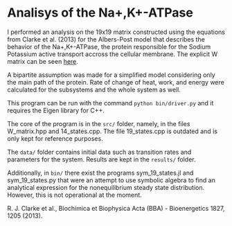 # Analisys of the Na+,K+-ATPase

I performed an analysis on the 19x19 matrix constructed using the equations from Clarke et al. (2013) for the Albers-Post model that describes the behavior of the Na+,K+-ATPase, the protein responsible for the Sodium Potassium active transport accross the cellular membrane.
The explicit W matrix can be seen [here](data/Sodium_Potassium_pump_W_matrix.pdf).

A bipartite assumption was made for a simplified model considering only the main path of the protein. Rate of change of heat, work, and energy were calculated for the subsystems and the whole system as well.

This program can be run with the command
`python bin/driver.py`
and it requires the Eigen library for C++.

The core of the program is in the `src/` folder, namely, in the files W_matrix.hpp and 14_states.cpp. The file 19_states.cpp is outdated and is only kept for reference purposes.

The `data/` folder contains initial data such as transition rates and parameters for the system. Results are kept in the `results/` folder.

Additionally, in `bin/` there exist the programs sym_19_states.jl and sym_19_states.py that were an attempt to use symbolic algebra to find an analytical expression for the nonequilibrium steady state distribution. However, this is not operational at the moment.

R. J. Clarke et al., Biochimica et Biophysica Acta (BBA) - Bioenergetics 1827, 1205 (2013). 
